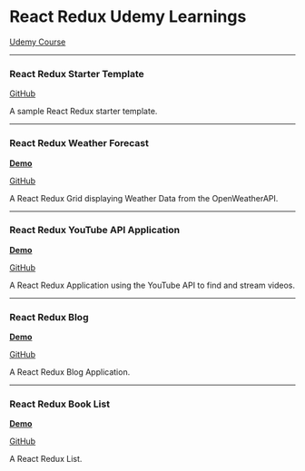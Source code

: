 # React Redux Udemy Learnings

[Udemy Course](https://www.udemy.com/react-redux/learn/v4/overview)

---
### React Redux Starter Template
[GitHub](https://github.com/jjrajani/React_Redux_Starter_Template.git)

A sample React Redux starter template.

---

### React Redux Weather Forecast
[**Demo**](http://humdrum-redux-weather-forecast.surge.sh/)

[GitHub](https://github.com/StephenGrider/ReduxSimpleStarter.git)

A React Redux Grid displaying Weather Data from the OpenWeatherAPI.

---

### React Redux YouTube API Application
[**Demo**](http://humdrum.youtube-search-and-play.surge.sh/)

[GitHub](https://github.com/jjrajani/youtube_search_and_play.git)

A React Redux Application using the YouTube API to find and stream videos.

---

### React Redux Blog
[**Demo**](http://humdrum-redux-blog.surge.sh/)

[GitHub](https://github.com/jjrajani/Redux_Blog.git)

A React Redux Blog Application.

---

### React Redux Book List
[**Demo**](http://humdrum-redux-booklist.surge.sh/)

[GitHub](https://github.com/jjrajani/Redux_Book_List.git)

A React Redux List.
